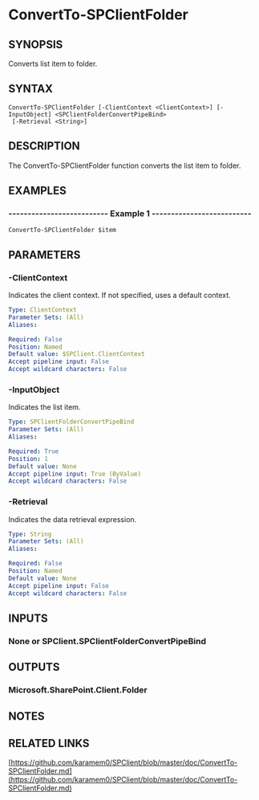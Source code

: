 # ConvertTo-SPClientFolder

## SYNOPSIS
Converts list item to folder.

## SYNTAX

```
ConvertTo-SPClientFolder [-ClientContext <ClientContext>] [-InputObject] <SPClientFolderConvertPipeBind>
 [-Retrieval <String>]
```

## DESCRIPTION
The ConvertTo-SPClientFolder function converts the list item to folder.

## EXAMPLES

### -------------------------- Example 1 --------------------------
```
ConvertTo-SPClientFolder $item
```

## PARAMETERS

### -ClientContext
Indicates the client context.
If not specified, uses a default context.

```yaml
Type: ClientContext
Parameter Sets: (All)
Aliases: 

Required: False
Position: Named
Default value: $SPClient.ClientContext
Accept pipeline input: False
Accept wildcard characters: False
```

### -InputObject
Indicates the list item.

```yaml
Type: SPClientFolderConvertPipeBind
Parameter Sets: (All)
Aliases: 

Required: True
Position: 1
Default value: None
Accept pipeline input: True (ByValue)
Accept wildcard characters: False
```

### -Retrieval
Indicates the data retrieval expression.

```yaml
Type: String
Parameter Sets: (All)
Aliases: 

Required: False
Position: Named
Default value: None
Accept pipeline input: False
Accept wildcard characters: False
```

## INPUTS

### None or SPClient.SPClientFolderConvertPipeBind

## OUTPUTS

### Microsoft.SharePoint.Client.Folder

## NOTES

## RELATED LINKS

[https://github.com/karamem0/SPClient/blob/master/doc/ConvertTo-SPClientFolder.md](https://github.com/karamem0/SPClient/blob/master/doc/ConvertTo-SPClientFolder.md)

